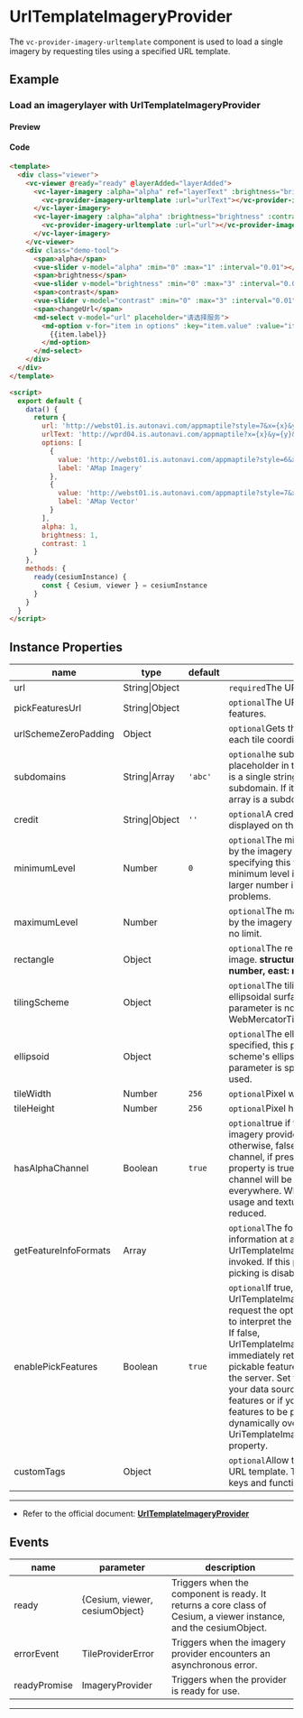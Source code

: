 # UrlTemplateImageryProvider

The `vc-provider-imagery-urltemplate` component is used to load a single imagery by requesting tiles using a specified URL template.

## Example

### Load an imagerylayer with UrlTemplateImageryProvider

#### Preview

<doc-preview>
  <template>
    <div class="viewer">
      <vc-viewer @ready="ready" @layerAdded="layerAdded">
        <vc-layer-imagery :alpha="alpha" ref="layerText" :brightness="brightness" :contrast="contrast">
          <vc-provider-imagery-urltemplate :url="urlText"></vc-provider-imagery-urltemplate>
        </vc-layer-imagery>
        <vc-layer-imagery :alpha="alpha" :brightness="brightness" :contrast="contrast">
          <vc-provider-imagery-urltemplate :url="url"></vc-provider-imagery-urltemplate>
        </vc-layer-imagery>
      </vc-viewer>
      <div class="demo-tool">
        <span>alpha</span>
        <vue-slider v-model="alpha" :min="0" :max="1" :interval="0.01"  ></vue-slider>
        <span>brightness</span>
        <vue-slider v-model="brightness" :min="0" :max="3" :interval="0.01"  ></vue-slider>
        <span>contrast</span>
        <vue-slider v-model="contrast" :min="0" :max="3" :interval="0.01"  ></vue-slider>
        <span>changeUrl</span>
        <md-select v-model="url" placeholder="changeUrl">
          <md-option
            v-for="item in options"
            :key="item.value"
            :value="item.value">
            {{item.label}}
          </md-option>
        </md-select>
      </div>
    </div>
  </template>
  <script>
    export default {
      data () {
        return {
          url: 'http://webst01.is.autonavi.com/appmaptile?style=7&x={x}&y={y}&z={z}',
          urlText: 'http://wprd04.is.autonavi.com/appmaptile?x={x}&y={y}&z={z}&lang=zh_cn&size=1&scl=1&style=8&ltype=12',
          options: [{
            value: 'http://webst01.is.autonavi.com/appmaptile?style=6&x={x}&y={y}&z={z}',
            label: 'AMap Imagery'
          }, {
            value: 'http://webst01.is.autonavi.com/appmaptile?style=7&x={x}&y={y}&z={z}',
            label: 'AMap Vector'
          }],
          alpha: 1,
          brightness: 1,
          contrast: 1
        }
      },
      methods: {
        ready (cesiumInstance) {
          const {Cesium, viewer} = cesiumInstance
        }
      }
    }
  </script>
</doc-preview>

#### Code

```html
<template>
  <div class="viewer">
    <vc-viewer @ready="ready" @layerAdded="layerAdded">
      <vc-layer-imagery :alpha="alpha" ref="layerText" :brightness="brightness" :contrast="contrast">
        <vc-provider-imagery-urltemplate :url="urlText"></vc-provider-imagery-urltemplate>
      </vc-layer-imagery>
      <vc-layer-imagery :alpha="alpha" :brightness="brightness" :contrast="contrast">
        <vc-provider-imagery-urltemplate :url="url"></vc-provider-imagery-urltemplate>
      </vc-layer-imagery>
    </vc-viewer>
    <div class="demo-tool">
      <span>alpha</span>
      <vue-slider v-model="alpha" :min="0" :max="1" :interval="0.01"></vue-slider>
      <span>brightness</span>
      <vue-slider v-model="brightness" :min="0" :max="3" :interval="0.01"></vue-slider>
      <span>contrast</span>
      <vue-slider v-model="contrast" :min="0" :max="3" :interval="0.01"></vue-slider>
      <span>changeUrl</span>
      <md-select v-model="url" placeholder="请选择服务">
        <md-option v-for="item in options" :key="item.value" :value="item.value">
          {{item.label}}
        </md-option>
      </md-select>
    </div>
  </div>
</template>

<script>
  export default {
    data() {
      return {
        url: 'http://webst01.is.autonavi.com/appmaptile?style=7&x={x}&y={y}&z={z}',
        urlText: 'http://wprd04.is.autonavi.com/appmaptile?x={x}&y={y}&z={z}&lang=zh_cn&size=1&scl=1&style=8&ltype=12',
        options: [
          {
            value: 'http://webst01.is.autonavi.com/appmaptile?style=6&x={x}&y={y}&z={z}',
            label: 'AMap Imagery'
          },
          {
            value: 'http://webst01.is.autonavi.com/appmaptile?style=7&x={x}&y={y}&z={z}',
            label: 'AMap Vector'
          }
        ],
        alpha: 1,
        brightness: 1,
        contrast: 1
      }
    },
    methods: {
      ready(cesiumInstance) {
        const { Cesium, viewer } = cesiumInstance
      }
    }
  }
</script>
```

## Instance Properties

<!-- prettier-ignore -->
|name|type|default|description|
|------|-----|-----|----|
|url|String\|Object||`required`The URL template to use to request tiles.|
|pickFeaturesUrl|String\|Object||`optional`The URL template to use to pick features. |
|urlSchemeZeroPadding|Object||`optional`Gets the URL scheme zero padding for each tile coordinate.|
|subdomains|String\|Array|`'abc'`|`optional`he subdomains to use for the {s} placeholder in the URL template. If this parameter is a single string, each character in the string is a subdomain. If it is an array, each element in the array is a subdomain.|
|credit|String\|Object|`''`|`optional`A credit for the data source, which is displayed on the canvas.|
|minimumLevel|Number|`0`|`optional`The minimum level-of-detail supported by the imagery provider. Take care when specifying this that the number of tiles at the minimum level is small, such as four or less. A larger number is likely to result in rendering problems.|
|maximumLevel|Number||`optional`The maximum level-of-detail supported by the imagery provider, or undefined if there is no limit.|
|rectangle|Object||`optional`The rectangle, in radians, covered by the image. **structure: { west: number, south: number, east: number, north: number }** |
|tilingScheme|Object||`optional`The tiling scheme specifying how the ellipsoidal surface is broken into tiles. If this parameter is not provided, a WebMercatorTilingScheme is used.|
|ellipsoid|Object||`optional`The ellipsoid. If the tilingScheme is specified, this parameter is ignored and the tiling scheme's ellipsoid is used instead. If neither parameter is specified, the WGS84 ellipsoid is used.|
|tileWidth|Number|`256`|`optional`Pixel width of image tiles.|
|tileHeight|Number|`256`|`optional`Pixel height of image tiles.|
|hasAlphaChannel|Boolean|`true`|`optional`true if the images provided by this imagery provider include an alpha channel; otherwise, false. If this property is false, an alpha channel, if present, will be ignored. If this property is true, any images without an alpha channel will be treated as if their alpha is 1.0 everywhere. When this property is false, memory usage and texture upload time are potentially reduced.|
|getFeatureInfoFormats|Array||`optional`The formats in which to get feature information at a specific location when UrlTemplateImageryProvider#pickFeatures is invoked. If this parameter is not specified, feature picking is disabled.|
|enablePickFeatures|Boolean|`true`|`optional`If true, UrlTemplateImageryProvider#pickFeatures will request the options.pickFeaturesUrl and attempt to interpret the features included in the response. If false, UrlTemplateImageryProvider#pickFeatures will immediately return undefined (indicating no pickable features) without communicating with the server. Set this property to false if you know your data source does not support picking features or if you don't want this provider's features to be pickable. Note that this can be dynamically overridden by modifying the UriTemplateImageryProvider#enablePickFeatures property.|
|customTags|Object||`optional`Allow to replace custom keywords in the URL template. The object must have strings as keys and functions as values.|

---

- Refer to the official document: **[UrlTemplateImageryProvider](https://cesium.com/docs/cesiumjs-ref-doc/UrlTemplateImageryProvider.html)**

## Events

<!-- prettier-ignore -->
| name | parameter | description |
| ---- | --------- | ----------- |
| ready | {Cesium, viewer, cesiumObject} | Triggers when the component is ready. It returns a core class of Cesium, a viewer instance, and the cesiumObject. |
| errorEvent | TileProviderError | Triggers when the imagery provider encounters an asynchronous error. |
| readyPromise | ImageryProvider | Triggers when the provider is ready for use. |

---
